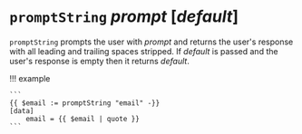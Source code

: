 # `promptString` *prompt* [*default*]

`promptString` prompts the user with *prompt* and returns the user's response
with all leading and trailing spaces stripped. If *default* is passed and the
user's response is empty then it returns *default*.

!!! example

    ```
    {{ $email := promptString "email" -}}
    [data]
        email = {{ $email | quote }}
    ```
